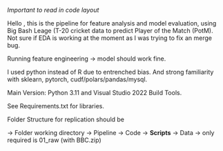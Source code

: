 *Important to read in code layout*

Hello , this is the pipeline for feature analysis and model evaluation, using Big Bash Leage (T-20 cricket data to predict Player of the Match (PotM). 
Not sure if EDA is working at the moment as I was trying to fix an merge bug. 

Running feature engineering -> model should work fine.

I used python instead of R due to entrenched bias. And strong familiarity with sklearn, pytorch, cudf/polars/pandas/mysql.

Main Version:
Python 3.11 and Visual Studio 2022 Build Tools.

See Requirements.txt for libraries.

Folder Structure for replication should be

-> Folder working directory
  -> Pipeline
    -> Code
      -> **Scripts**
    -> Data
      -> only required is 01_raw (with BBC.zip)









